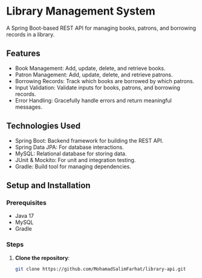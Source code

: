 # Library Management System

A Spring Boot-based REST API for managing books, patrons, and borrowing records in a library.

## Features
- Book Management: Add, update, delete, and retrieve books.
- Patron Management: Add, update, delete, and retrieve patrons.
- Borrowing Records: Track which books are borrowed by which patrons.
- Input Validation: Validate inputs for books, patrons, and borrowing records.
- Error Handling: Gracefully handle errors and return meaningful messages.

## Technologies Used
- Spring Boot: Backend framework for building the REST API.
- Spring Data JPA: For database interactions.
- MySQL: Relational database for storing data.
- JUnit & Mockito: For unit and integration testing.
- Gradle: Build tool for managing dependencies.

## Setup and Installation

### Prerequisites
- Java 17
- MySQL
- Gradle

### Steps
1. **Clone the repository**:
   ```bash
   git clone https://github.com/MohamadSalimFarhat/library-api.git
